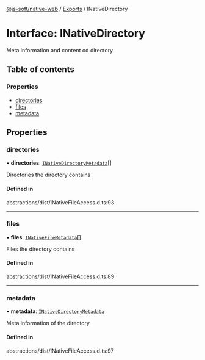 [@js-soft/native-web](../README.md) / [Exports](../modules.md) / INativeDirectory

# Interface: INativeDirectory

Meta information and content od directory

## Table of contents

### Properties

- [directories](INativeDirectory.md#directories)
- [files](INativeDirectory.md#files)
- [metadata](INativeDirectory.md#metadata)

## Properties

### directories

• **directories**: [`INativeDirectoryMetadata`](INativeDirectoryMetadata.md)[]

Directories the directory contains

#### Defined in

abstractions/dist/INativeFileAccess.d.ts:93

___

### files

• **files**: [`INativeFileMetadata`](INativeFileMetadata.md)[]

Files the directory contains

#### Defined in

abstractions/dist/INativeFileAccess.d.ts:89

___

### metadata

• **metadata**: [`INativeDirectoryMetadata`](INativeDirectoryMetadata.md)

Meta information of the directory

#### Defined in

abstractions/dist/INativeFileAccess.d.ts:97
